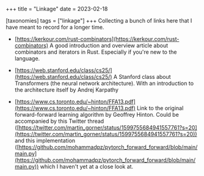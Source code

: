 +++
title = "Linkage"
date = 2023-02-18

[taxonomies]
tags = ["linkage"]
+++
Collecting a bunch of links here that I have meant to record for a longer time.
<!-- more -->
- [https://kerkour.com/rust-combinators](https://kerkour.com/rust-combinators)
  A good introduction and overview article about combinators and iterators in Rust. Especially if you're new to the language.

- [https://web.stanford.edu/class/cs25/](https://web.stanford.edu/class/cs25/)
  A Stanford class about Transformers (the neural network architecture). With an introduction to the architecture itself by Andrej Karpathy

- [https://www.cs.toronto.edu/~hinton/FFA13.pdf](https://www.cs.toronto.edu/~hinton/FFA13.pdf)
  Link to the original forward-forward learning algorithm by Geoffrey Hinton. Could be accompanied
  by this Twitter thread ([https://twitter.com/martin_gorner/status/1599755684941557761?s=20](https://twitter.com/martin_gorner/status/1599755684941557761?s=20))
  and this implementation ([https://github.com/mohammadpz/pytorch_forward_forward/blob/main/main.py](https://github.com/mohammadpz/pytorch_forward_forward/blob/main/main.py)) which I haven't yet at a close look at.